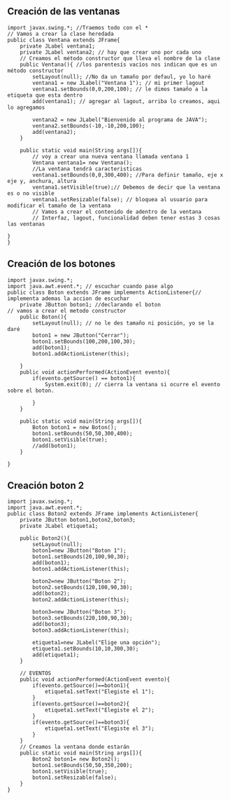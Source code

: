 ## Creación de las ventanas 

    import javax.swing.*; //Traemos todo con el *
    // Vamos a crear la clase heredada
    public class Ventana extends JFrame{
        private JLabel ventana1;
        private JLabel ventana2; // hay que crear uno por cada uno
        // Creamos el método constructor que lleva el nombre de la clase
        public Ventana(){ //los parentesís vacíos nos indican que es un método constructor
            setLayout(null); //No da un tamaño por defaul, yo lo haré
            ventana1 = new JLabel("Ventana 1"); // mi primer lagout
            ventana1.setBounds(0,0,200,100); // le dimos tamaño a la etiqueta que esta dentro
            add(ventana1); // agregar al lagout, arriba lo creamos, aqui lo agregamos
    
            ventana2 = new JLabel("Bienvenido al programa de JAVA");
            ventana2.setBounds(-10,-10,200,100);
            add(ventana2);
        }
    
        public static void main(String args[]){
            // voy a crear una nueva ventana llamada ventana 1
            Ventana ventana1= new Ventana();
            //La ventana tendrá caracteristicas 
            ventana1.setBounds(0,0,300,400); //Para definir tamaño, eje x eje y, anchura, altura
            ventana1.setVisible(true);// Debemos de decir que la ventana es o no visible
            ventana1.setResizable(false); // bloquea al usuario para modificar el tamaño de la ventana
            // Vamos a crear el contenido de adentro de la ventana 
            // Interfaz, lagout, funcionalidad deben tener estas 3 cosas las ventanas
    
    }
    }


## Creación de los botones 

    import javax.swing.*;
    import java.awt.event.*; // escuchar cuando pase algo
    public class Boton extends JFrame implements ActionListener{// implementa ademas la accion de escuchar
        private JButton boton1; //declarando el boton 
    // vamos a crear el metodo constructor
        public Boton(){
            setLayout(null); // no le des tamaño ni posición, yo se la daré
            boton1 = new JButton("Cerrar");
            boton1.setBounds(100,200,100,30);
            add(boton1);
            boton1.addActionListener(this);
        
        }
        public void actionPerformed(ActionEvent evento){
            if(evento.getSource() == boton1){
                System.exit(0); // cierra la ventana si ocurre el evento sobre el boton.
    
            }
        }
    
        public static void main(String args[]){
            Boton boton1 = new Boton();
            boton1.setBounds(50,50,300,400);
            boton1.setVisible(true);
            //add(boton1);
        }
    
    }

## Creación boton 2

    import javax.swing.*;
    import java.awt.event.*;
    public class Boton2 extends JFrame implements ActionListener{
        private JButton boton1,boton2,boton3;
        private JLabel etiqueta1;
    
        public Boton2(){
            setLayout(null);
            boton1=new JButton("Boton 1");
            boton1.setBounds(20,100,90,30);
            add(boton1);
            boton1.addActionListener(this);
    
            boton2=new JButton("Boton 2");
            boton2.setBounds(120,100,90,30);
            add(boton2);
            boton2.addActionListener(this);
    
            boton3=new JButton("Boton 3");
            boton3.setBounds(220,100,90,30);
            add(boton3);
            boton3.addActionListener(this);
    
            etiqueta1=new JLabel("Elige una opción");
            etiqueta1.setBounds(10,10,300,30);
            add(etiqueta1);
        }
    
        // EVENTOS
        public void actionPerformed(ActionEvent evento){
            if(evento.getSource()==boton1){
                etiqueta1.setText("Elegiste el 1");
            }
            if(evento.getSource()==boton2){
                etiqueta1.setText("Elegiste el 2");
            }
            if(evento.getSource()==boton3){
                etiqueta1.setText("Elegiste el 3");
            }
        }
        // Creamos la ventana donde estarán
        public static void main(String args[]){
            Boton2 boton1= new Boton2();
            boton1.setBounds(50,50,350,200);
            boton1.setVisible(true);
            boton1.setResizable(false);
        }
    }
